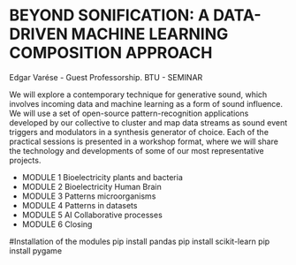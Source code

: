 # BEYOND SONIFICATION: A DATA-DRIVEN MACHINE LEARNING COMPOSITION APPROACH 
Edgar Varése - Guest Professorship. 
BTU - SEMINAR

We will explore a contemporary technique for generative sound, which involves incoming data and machine learning as a form of sound influence. We will use a set of open-source pattern-recognition applications developed by our collective to cluster and map data streams as sound event triggers and modulators in a synthesis generator of choice.
Each of the practical sessions is presented in a workshop format, where we will share the technology and developments of some of our most representative projects.

- MODULE 1  Bioelectricity plants and bacteria 
- MODULE 2  Bioelectricity Human Brain
- MODULE 3 Patterns microorganisms
- MODULE 4 Patterns in datasets
- MODULE 5 AI Collaborative processes 
- MODULE 6 Closing 


#Installation of the modules
pip install pandas
pip install scikit-learn
pip install pygame 
